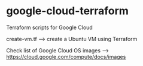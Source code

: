 # google-cloud-terraform
Terraform scripts for Google Cloud

create-vm.tf --> create a Ubuntu VM using Terraform

Check list of Google Cloud OS images --> https://cloud.google.com/compute/docs/images
